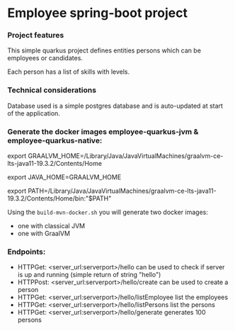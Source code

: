 # Employee spring-boot project

### Project features
This simple quarkus project defines entities persons which can be employees or candidates.

Each person has a list of skills with levels.

### Technical considerations
Database used is a simple postgres database and is auto-updated at start of the application.

### Generate the docker images employee-quarkus-jvm & employee-quarkus-native:
export GRAALVM_HOME=/Library/Java/JavaVirtualMachines/graalvm-ce-lts-java11-19.3.2/Contents/Home

export JAVA_HOME=GRAALVM_HOME

export PATH=/Library/Java/JavaVirtualMachines/graalvm-ce-lts-java11-19.3.2/Contents/Home/bin:"$PATH"

Using the ```build-mvn-docker.sh``` you will generate two docker images:
- one with classical JVM
- one with GraalVM

### Endpoints:
- HTTPGet: <server_url:serverport>/hello can be used to check if server is up and running (simple return of string "hello")
- HTTPPost: <server_url:serverport>/hello/create can be used to create a person
- HTTPGet: <server_url:serverport>/hello/listEmployee list the employees
- HTTPGet: <server_url:serverport>/hello/listPersons list the persons
- HTTPGet: <server_url:serverport>/hello/generate generates 100 persons

